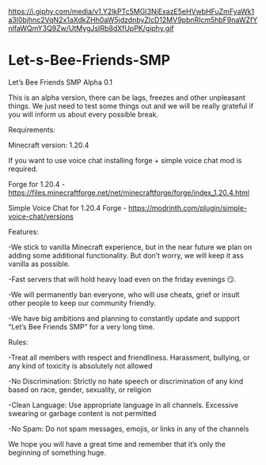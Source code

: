 https://i.giphy.com/media/v1.Y2lkPTc5MGI3NjExazE5eHVwbHFuZmFyaWk1a3l0bjhnc2VqN2x1aXdkZHh0aW5jdzdnbyZlcD12MV9pbnRlcm5hbF9naWZfYnlfaWQmY3Q9Zw/UtMygJsIRb8dXfUpPK/giphy.gif

# Let-s-Bee-Friends-SMP

Let’s Bee Friends SMP Alpha 0.1

This is an alpha version, there can be lags, freezes and other unpleasant things. We just need to test some things out and we will be really grateful if you will inform us about every possible break. 

 Requirements: 
 
Minecraft version: 1.20.4 

If you want to use voice chat installing forge + simple voice chat mod is required. 

Forge for 1.20.4 - https://files.minecraftforge.net/net/minecraftforge/forge/index_1.20.4.html

Simple Voice Chat for 1.20.4 Forge - https://modrinth.com/plugin/simple-voice-chat/versions

Features:

-We stick to vanilla Minecraft experience, but in the near future we plan on adding some additional functionality. But don’t worry, we will keep it ass vanilla as possible. 

-Fast servers that will hold heavy load even on the friday evenings 😏. 

-We will permanently ban everyone, who will use cheats, grief or insult other people to keep our community friendly. 

-We have big ambitions and planning to constantly update and support “Let’s Bee Friends SMP” for a very long time. 

Rules:

-Treat all members with respect and friendliness. Harassment, bullying, or any kind of toxicity is absolutely not allowed

-No Discrimination: Strictly no hate speech or discrimination of any kind based on race, gender, sexuality, or religion
 
-Clean Language: Use appropriate language in all channels. Excessive swearing or garbage content is not permitted

-No Spam: Do not spam messages, emojis, or links in any of the channels

We hope you will have a great time and remember that it’s only the beginning of something huge.
